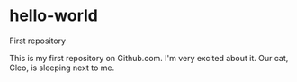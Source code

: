 # hello-world
First repository

This is my first repository on Github.com. I'm very excited about it.
Our cat, Cleo, is sleeping next to me.

